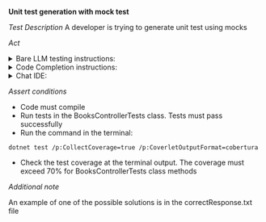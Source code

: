 **Unit test generation with mock test**

*Test Description*
A developer is trying to generate unit test using mocks

*Act*

<details>
<summary>Bare LLM testing instructions:</summary>

- Open the prompt.txt file
- Copy a question located in the prompt.txt file to the chat window
- Submit the question
- Open the project tests-creation/api-controller
- Open the BooksControllerTests class
- Add suggested tests to the BooksControllerTests class
- Add all necessary imports

</details>

<details>
<summary>Code Completion instructions:</summary>

- Open the project tests-creation/api-controller
- Open the BooksController.cs file, go to the top and scroll down till the bottom
- Open the IBookService.cs file, go to the top and scroll down till the bottom
- Open the BooksControllerTests.cs file
- Type in the BooksControllerTests class:

```C#
[Test]
public async Task GetBooks_ReturnsOkResult()
{
```

- Press ENTER key
- Accept a sequence of suggestions using the TAB and ENTER keys
- Start typing:

```C#
[Test]
public async Task GetBook_ReturnsNotFoundResult_WhenBookDoesNotExist()
{
```

- Press ENTER key
- Accept a sequence of suggestions using the TAB and ENTER keys
- Start typing:

```C#
[Test]
public async Task PostBook_ReturnsCreatedResult()
{
```

- Press ENTER key
- Accept a sequence of suggestions using the TAB and ENTER keys
- Start typing:

```C#
[Test]
public async Task UpdateBook_ReturnsBadRequestResult_WhenIdsDoNotMatch()
{
```

- Press ENTER key
- Accept a sequence of suggestions using the TAB and ENTER keys
- Start typing:

```C#
[Test]
public async Task DeleteBook_ReturnsNotFoundResult_WhenBookDoesNotExist()
{
```

- Press ENTER key
- Accept a sequence of suggestions using the TAB and ENTER keys
- Add suggested tests to the BooksControllerTests class
- Add all necessary imports

</details>

<details>
<summary>Chat IDE:</summary>

- Open the project tests-creation/api-controller
- Open the BooksController class
- Highlight the BooksController class
- Open the IBookService interface
- Highlight the IBookService interface
- Open the BooksControllerTests class
- Type in the chat window:

```
Create unit tests for all methods of the BooksController class
```

- Add suggested tests to the BooksControllerTests class
- Add all necessary imports

</details>

*Assert conditions*

- Code must compile
- Run tests in the BooksControllerTests class. Tests must pass successfully
- Run the command in the terminal:

```
dotnet test /p:CollectCoverage=true /p:CoverletOutputFormat=cobertura
```

- Check the test coverage at the terminal output. The coverage must exceed 70% for BooksControllerTests class methods

*Additional note*

An example of one of the possible solutions is in the correctResponse.txt file